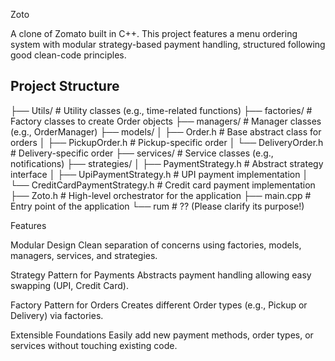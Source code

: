 Zoto

A clone of Zomato built in C++.
This project features a menu ordering system with modular strategy-based payment handling, structured following good clean-code principles.

## Project Structure

├── Utils/                    # Utility classes (e.g., time-related functions)
├── factories/                # Factory classes to create Order objects
├── managers/                 # Manager classes (e.g., OrderManager)
├── models/
│   ├── Order.h               # Base abstract class for orders
│   ├── PickupOrder.h         # Pickup-specific order
│   └── DeliveryOrder.h       # Delivery-specific order
├── services/                 # Service classes (e.g., notifications)
├── strategies/
│   ├── PaymentStrategy.h     # Abstract strategy interface
│   ├── UpiPaymentStrategy.h  # UPI payment implementation
│   └── CreditCardPaymentStrategy.h  # Credit card payment implementation
├── Zoto.h                    # High-level orchestrator for the application
├── main.cpp                  # Entry point of the application
└── rum                       # ?? (Please clarify its purpose!)

Features

Modular Design
Clean separation of concerns using factories, models, managers, services, and strategies.

Strategy Pattern for Payments
Abstracts payment handling allowing easy swapping (UPI, Credit Card).

Factory Pattern for Orders
Creates different Order types (e.g., Pickup or Delivery) via factories.

Extensible Foundations
Easily add new payment methods, order types, or services without touching existing code.

